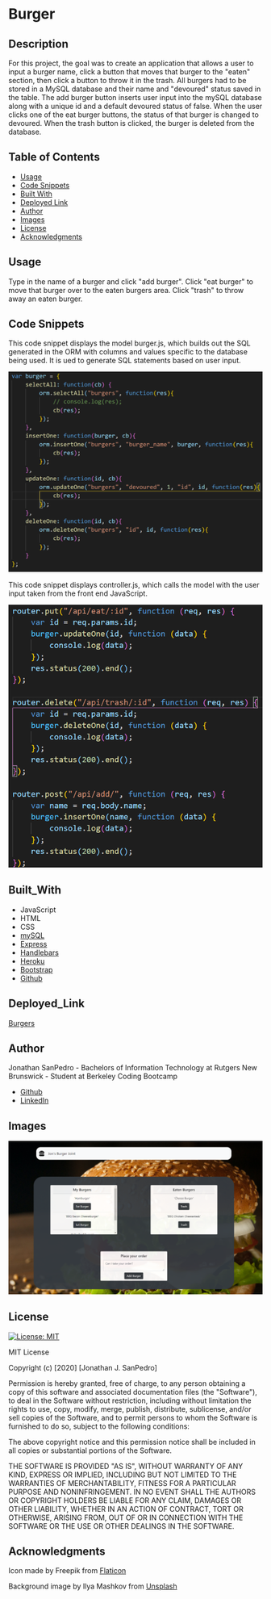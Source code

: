 # Burger

## Description
For this project, the goal was to create an application that allows a user to input a burger name, click a button that moves that burger to the "eaten" section, then click a button to throw it in the trash. All burgers had to be stored in a MySQL database and their name and "devoured" status saved in the table. The add burger button inserts user input into the mySQL database along with a unique id and a default devoured status of false. When the user clicks one of the eat burger buttons, the status of that burger is changed to devoured. When the trash button is clicked, the burger is deleted from the database. 

## Table of Contents
* [Usage](#usage)
* [Code Snippets](#code_snippets)
* [Built With](#built_with)
* [Deployed Link](#deployed_link)
* [Author](#author)
* [Images](#images)
* [License](#license)
* [Acknowledgments](#Acknowledgments)

## Usage
Type in the name of a burger and click "add burger". Click "eat burger" to move that burger over to the eaten burgers area. Click "trash" to throw away an eaten burger.

## Code Snippets

This code snippet displays the model burger.js, which builds out the SQL generated in the ORM with columns and values specific to the database being used. It is ued to generate SQL statements based on user input.

![model](/public/assets/images/model.png)

This code snippet displays controller.js, which calls the model with the user input taken from the front end JavaScript.

![controller](/public/assets/images/controller.png)

## Built_With
* JavaScript
* HTML
* CSS
* [mySQL](https://www.mysql.com/)
* [Express](https://expressjs.com/)
* [Handlebars](https://handlebarsjs.com/)
* [Heroku](https://heroku.com/)
* [Bootstrap](https://getbootstrap.com/)
* [Github](https://github.com/)

## Deployed_Link
[Burgers](https://jons-burger-joint.herokuapp.com/)

## Author
Jonathan SanPedro - Bachelors of Information Technology at Rutgers New Brunswick - Student at Berkeley Coding Bootcamp

* [Github](https://github.com/jsp117)
* [LinkedIn](https://www.linkedin.com/in/jonathan-s-6ab32283/)

## Images
![Burgers!](/public/assets/images/burger.png)

## License
[![License: MIT](https://img.shields.io/badge/License-MIT-yellow.svg)](https://opensource.org/licenses/MIT)

MIT License

Copyright (c) [2020] [Jonathan J. SanPedro]

Permission is hereby granted, free of charge, to any person obtaining a copy
of this software and associated documentation files (the "Software"), to deal
in the Software without restriction, including without limitation the rights
to use, copy, modify, merge, publish, distribute, sublicense, and/or sell
copies of the Software, and to permit persons to whom the Software is
furnished to do so, subject to the following conditions:

The above copyright notice and this permission notice shall be included in all
copies or substantial portions of the Software.

THE SOFTWARE IS PROVIDED "AS IS", WITHOUT WARRANTY OF ANY KIND, EXPRESS OR
IMPLIED, INCLUDING BUT NOT LIMITED TO THE WARRANTIES OF MERCHANTABILITY,
FITNESS FOR A PARTICULAR PURPOSE AND NONINFRINGEMENT. IN NO EVENT SHALL THE
AUTHORS OR COPYRIGHT HOLDERS BE LIABLE FOR ANY CLAIM, DAMAGES OR OTHER
LIABILITY, WHETHER IN AN ACTION OF CONTRACT, TORT OR OTHERWISE, ARISING FROM,
OUT OF OR IN CONNECTION WITH THE SOFTWARE OR THE USE OR OTHER DEALINGS IN THE
SOFTWARE.

## Acknowledgments
Icon made by Freepik from [Flaticon](https://www.flaticon.com)

Background image by Ilya Mashkov from [Unsplash](https://www.unsplash.com) 

